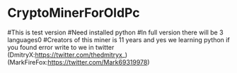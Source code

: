 # CryptoMinerForOldPc
#This is test version
#Need installed python
#In full version there will be 3 languages0
#Creators of this miner is 11 years and yes we learning python if you found error write to we in twitter (DmitryX:https://twitter.com/thedmitryx_) (MarkFireFox:https://twitter.com/Mark69319978) 








